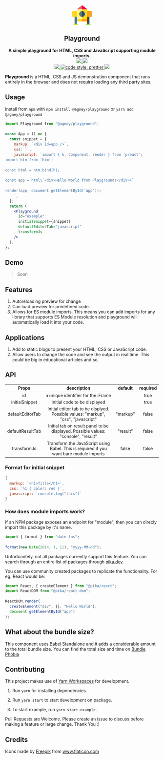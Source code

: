 <p align="center"><img src="./assets/icon.png"></p>
<h2 align="center">Playground</h2>
<p align="center">
<strong>A simple playground for HTML, CSS and JavaScript supporting module imports.</strong>
<br>
<a href="https://www.npmjs.com/package/@agney/playground">
  <img src="https://badge.fury.io/js/%40agney%2Fplayground.svg" />
</a>
<img src="https://img.shields.io/badge/module%20formats-umd%2C%20cjs%2C%20esm-green.svg" />
<br />
<a href="https://github.com/BoyWithSilverWings/playground/actions">
  <img src="https://github.com/BoyWithSilverWings/playground/workflows/Node%20CI/badge.svg" />
</a>
<a href="https://prettier.io">
  <img alt="code style: prettier" src="https://img.shields.io/badge/code_style-prettier-ff69b4.svg?style=flat-square" />
</a>
<a href="http://makeapullrequest.com">
  <img src="https://img.shields.io/badge/PRs-welcome-brightgreen.svg?style=flat-square" />
</a>
<br>

**Playground** is a HTML, CSS and JS demonstration component that runs entirely in the browser and does not require loading any third party sites.

## Usage

Install from `npm` with `npm install @agney/playground` or `yarn add @agney/playground`

```jsx
import Playground from "@agney/playground";

const App = () => {
  const snippet = {
    markup: `<div id=app />`,
    css: ``,
    javascript: `import { h, Component, render } from 'preact';
import htm from 'htm';

const html = htm.bind(h);

const app = html\`<div>Hello World from Playground!</div>\`

render(app, document.getElementById('app'));
    `,
  };
  return (
    <Playground
      id="example"
      initialSnippet={snippet}
      defaultEditorTab="javascript"
      transformJs
    />
  );
};
```

## Demo

> Soon

## Features

1. Autoreloading preview for change
2. Can load preview for predefined code.
3. Allows for ES module imports. This means you can add imports for any library that supports ES Module resolution and playground will automatically load it into your code.

## Applications

1. Add to static blogs to present your HTML, CSS or JavaScript code.
2. Allow users to change the code and see the output in real time. This could be big in educational articles and so.

## API

|      Props       |                                      description                                       | default  | required |
| :--------------: | :------------------------------------------------------------------------------------: | :------: | :------: |
|        id        |                           a unique identifier for the iFrame                           |          |   true   |
|  initialSnippet  |                              Initial code to be displayed                              |          |   true   |
| defaultEditorTab |   Initial editor tab to be displyed. Possible values: "markup", "css", "javascript"    | "markup" |  false   |
| defaultResultTab |   Initial tab on result panel to be displayed. Possible values: "console", "result"    | "result" |  false   |
|   transformJs    | Transform the JavaScript using Babel. This is required if you want bare module imports |  false   |  false   |

### Format for initial snippet

```js
{
  markup: `<h1>Title</h1>`,
  css: `h1 { color: red }`,
  javascript: `console.log("this")`
}
```

### How does module imports work?

If an NPM package exposes an endpoint for "module", then you can direcly import this package by it's name.

```js
import { format } from "date-fns";

format(new Date(2014, 1, 11), "yyyy-MM-dd");
```

Unfortuantely, not all packages currently support this feature. You can search through an entire list of packages through [pika.dev](https://pika.dev).

You can use community created packages to replicate the functionality. For eg. React would be:

```js
import React, { createElement } from "@pika/react";
import ReactDOM from "@pika/react-dom";

ReactDOM.render(
  createElement("div", {}, "Hello World"),
  document.getElementById("app")
);
```

## What about the bundle size?

This component uses [Babel Standalone](https://babeljs.io/docs/en/babel-standalone) and it adds a considerable amount to the total bundle size. You can find the total size and time on [Bundle Phobia](https://bundlephobia.com/result?p=@agney/playground@0.1.0)

## Contributing

This project makes use of [Yarn Workspaces](https://yarnpkg.com/lang/en/docs/workspaces/) for development.

1. Run `yarn` for installing dependencies.

2. Run `yarn start` to start development on package.

3. To start example, run `yarn start-example`.

Pull Requests are Welcome. Please create an issue to discuss before making a feature or large change. Thank You :)

## Credits

<div>Icons made by <a href="https://www.flaticon.com/authors/freepik" title="Freepik">Freepik</a> from <a href="https://www.flaticon.com/" title="Flaticon">www.flaticon.com</a></div>

